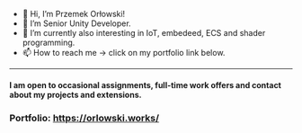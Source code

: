 - 👋 Hi, I’m Przemek Orłowski!
- 👀 I’m Senior Unity Developer.
- 🌱 I’m currently also interesting in IoT, embedeed, ECS and shader programming.
- 📫 How to reach me -> click on my portfolio link below.

---

#### I am open to occasional assignments, full-time work offers and contact about my projects and extensions. 

### Portfolio: https://orlowski.works/